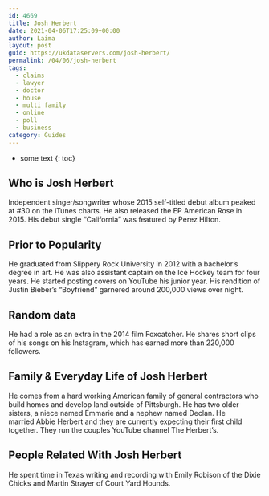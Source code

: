 ```yaml
---
id: 4669
title: Josh Herbert
date: 2021-04-06T17:25:09+00:00
author: Laima
layout: post
guid: https://ukdataservers.com/josh-herbert/
permalink: /04/06/josh-herbert
tags:
  - claims
  - lawyer
  - doctor
  - house
  - multi family
  - online
  - poll
  - business
category: Guides
---
```


* some text
{: toc}


## Who is Josh Herbert
                  
                  
                  
Independent singer/songwriter whose 2015 self-titled debut album peaked at #30 on the iTunes charts. He also released the EP American Rose in 2015. His debut single &#8220;California&#8221; was featured by Perez Hilton.
                  
              
            
              
            
                
                
                
## Prior to Popularity
                  
                  
                  
He graduated from Slippery Rock University in 2012 with a bachelor&#8217;s degree in art. He was also assistant captain on the Ice Hockey team for four years. He started posting covers on YouTube his junior year. His rendition of Justin Bieber&#8217;s &#8220;Boyfriend&#8221; garnered around 200,000 views over night.
                  
              
            
              
            
                
                
                
## Random data
                  
                  
                  
He had a role as an extra in the 2014 film Foxcatcher. He shares short clips of his songs on his Instagram, which has earned more than 220,000 followers.
                  
              
            
              
            
                
                
                
## Family & Everyday Life of Josh Herbert
                  
                  
                  
He comes from a hard working American family of general contractors who build homes and develop land outside of Pittsburgh. He has two older sisters, a niece named Emmarie and a nephew named Declan. He married Abbie Herbert and they are currently expecting their first child together. They run the couples YouTube channel The Herbert&#8217;s.
                  
              
            
              
            
                
                
                
## People Related With Josh Herbert
                  
                  
                  
He spent time in Texas writing and recording with Emily Robison of the Dixie Chicks and Martin Strayer of Court Yard Hounds.
                  
              
            
              
            
                
              
            
              
              
            
            
              
            
          
          
          